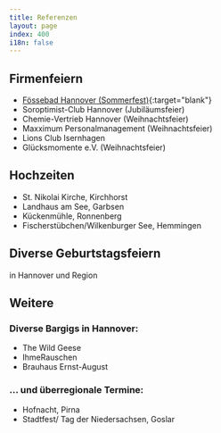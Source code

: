 ```yaml
---
title: Referenzen
layout: page
index: 400
i18n: false
---
```


Firmenfeiern
------------
* [Fössebad Hannover (Sommerfest)](http://www.haz.de/Hannover/Aus-den-Stadtteilen/Limmer/Limmer-feiert-den-ganzen-Tag){:target="blank"}
* Soroptimist-Club Hannover (Jubiläumsfeier)
* Chemie-Vertrieb Hannover (Weihnachtsfeier)
* Maxximum Personalmanagement (Weihnachtsfeier)
* Lions Club Isernhagen 
* Glücksmomente e.V. (Weihnachtsfeier)

Hochzeiten
----------
* St. Nikolai Kirche, Kirchhorst
* Landhaus am See, Garbsen
* Kückenmühle, Ronnenberg
* Fischerstübchen/Wilkenburger See, Hemmingen

Diverse Geburtstagsfeiern
-------------------------
in Hannover und Region

Weitere 
-------
### Diverse Bargigs in Hannover: 

* The Wild Geese 
* IhmeRauschen
* Brauhaus Ernst-August

### … und überregionale Termine:  
* Hofnacht, Pirna 
* Stadtfest/ Tag der Niedersachsen, Goslar 
